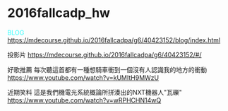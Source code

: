 # 2016fallcadp_hw
 <font color="#33FFFF">BLOG</font>
https://mdecourse.github.io/2016fallcadpa/g6/40423152/blog/index.html

投影片
https://mdecourse.github.io/2016fallcadpa/g6/40423152/#/

好歌推薦
每次聽這首都有一種想騎車衝到一個沒有人認識我的地方的衝動
https://www.youtube.com/watch?v=kUMItH9MWzU

近期笑料
這是我們機電光系統概論所拼湊出的NXT機器人"瓦礫"
https://www.youtube.com/watch?v=wRPHCHN14wQ

